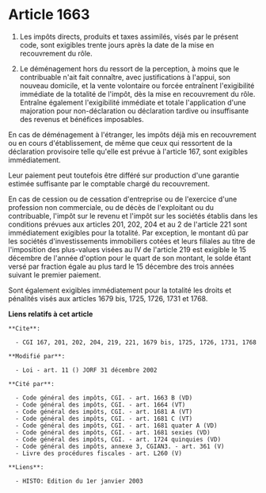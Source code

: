 # Article 1663

1. Les impôts directs, produits et taxes assimilés, visés par le présent code, sont exigibles trente jours après la date de
la mise en recouvrement du rôle.

2. Le déménagement hors du ressort de la perception, à moins que le contribuable n'ait fait connaître, avec justifications à
l'appui, son nouveau domicile, et la vente volontaire ou forcée entraînent l'exigibilité immédiate de la totalité de l'impôt,
dès la mise en recouvrement du rôle. Entraîne également l'exigibilité immédiate et totale l'application d'une majoration pour
non-déclaration ou déclaration tardive ou insuffisante des revenus et bénéfices imposables.

En cas de déménagement à l'étranger, les impôts déjà mis en recouvrement ou en cours d'établissement, de même que ceux qui
ressortent de la déclaration provisoire telle qu'elle est prévue à l'article 167, sont exigibles immédiatement.

Leur paiement peut toutefois être différé sur production d'une garantie estimée suffisante par le comptable chargé du
recouvrement.

En cas de cession ou de cessation d'entreprise ou de l'exercice d'une profession non commerciale, ou de décès de l'exploitant
ou du contribuable, l'impôt sur le revenu et l'impôt sur les sociétés établis dans les conditions prévues aux articles 201,
202, 204 et au 2 de l'article 221 sont immédiatement exigibles pour la totalité. Par exception, le montant dû par les
sociétés d'investissements immobiliers cotées et leurs filiales au titre de l'imposition des plus-values visées au IV de
l'article 219 est exigible le 15 décembre de l'année d'option pour le quart de son montant, le solde étant versé par fraction
égale au plus tard le 15 décembre des trois années suivant le premier paiement.

Sont également exigibles immédiatement pour la totalité les droits et pénalités visés aux articles 1679 bis, 1725, 1726, 1731
et 1768.

**Liens relatifs à cet article**

	**Cite**:

	  - CGI 167, 201, 202, 204, 219, 221, 1679 bis, 1725, 1726, 1731, 1768

	**Modifié par**:

	  - Loi - art. 11 () JORF 31 décembre 2002

	**Cité par**:

	  - Code général des impôts, CGI. - art. 1663 B (VD)
	  - Code général des impôts, CGI. - art. 1664 (VT)
	  - Code général des impôts, CGI. - art. 1681 A (VT)
	  - Code général des impôts, CGI. - art. 1681 C (VT)
	  - Code général des impôts, CGI. - art. 1681 quater A (VD)
	  - Code général des impôts, CGI. - art. 1681 sexies (VD)
	  - Code général des impôts, CGI. - art. 1724 quinquies (VD)
	  - Code général des impôts, annexe 3, CGIAN3. - art. 361 (V)
	  - Livre des procédures fiscales - art. L260 (V)

	**Liens**:

	  - HISTO: Edition du 1er janvier 2003
